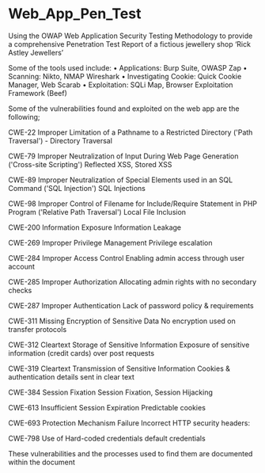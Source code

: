 # Web_App_Pen_Test
Using the OWAP Web Application Security Testing Methodology to provide a comprehensive Penetration Test Report of a fictious jewellery shop ‘Rick Astley Jewellers’

Some of the tools used  include:
•	Applications: Burp Suite, OWASP Zap
•	Scanning: Nikto, NMAP Wireshark
•	Investigating Cookie: Quick Cookie Manager, Web Scarab
•	Exploitation: SQLi Map, Browser Exploitation Framework (Beef)


Some of the vulnerabilities found and exploited on the web app are the following; 


CWE-22 	Improper Limitation of a Pathname to a Restricted Directory ('Path Traversal') - Directory Traversal

CWE-79 	Improper Neutralization of Input During Web Page Generation ('Cross-site Scripting')	Reflected XSS, Stored XSS

CWE-89 	Improper Neutralization of Special Elements used in an SQL Command ('SQL Injection')	SQL Injections

CWE-98 	Improper Control of Filename for Include/Require Statement in PHP Program ('Relative Path Traversal')	Local File Inclusion

CWE-200 	Information Exposure	Information Leakage

CWE-269 	Improper Privilege Management	Privilege escalation

CWE-284 	Improper Access Control	Enabling admin access through user account

CWE-285 	Improper Authorization	Allocating admin rights with no secondary checks

CWE-287 	Improper Authentication	Lack of password policy & requirements

CWE-311 	Missing Encryption of Sensitive Data	No encryption used on transfer protocols

CWE-312	Cleartext Storage of Sensitive Information	Exposure of sensitive information (credit cards) over post requests

CWE-319 	Cleartext Transmission of Sensitive Information	Cookies & authentication details sent in clear text

CWE-384 	Session Fixation	Session Fixation, Session Hijacking

CWE-613 	Insufficient Session Expiration	Predictable cookies

CWE-693 	Protection Mechanism Failure	Incorrect HTTP security headers:

CWE-798 	Use of Hard-coded credentials	default credentials

These vulnerabilities and the processes used to find them are documented within the document
